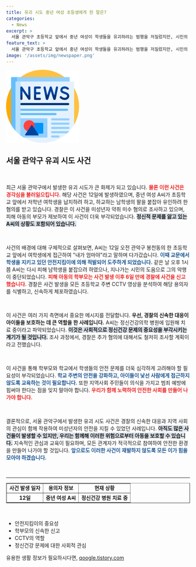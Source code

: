 ```yaml
---
title: 유괴 시도 중년 여성 초등생에게 한 말은?
categories:
  - News
excerpt: >
  서울 관악구 초등학교 앞에서 중년 여성이 학생들을 유괴하려는 범행을 저질렀지만, 시민의 즉각적인 도움으로 붙잡혔다. 사건의 전말과 경찰 수사를 통해 밝혀진 A씨의 배경은 충격적이다. 클릭해서 자세한 내용을 확인해보세요!
feature_text: >
  서울 관악구 초등학교 앞에서 중년 여성이 학생들을 유괴하려는 범행을 저질렀지만, 시민의 즉각적인 도움으로 붙잡혔다. 사건의 전말과 경찰 수사를 통해 밝혀진 A씨의 배경은 충격적이다. 클릭해서 자세한 내용을 확인해보세요!
image: '/assets/img/newspaper.png'
---
```


<p><img src="/assets/img/newspaper.png" alt="kimp 속보" /></p>

<h2 data-ke-size="size26">서울 관악구 유괴 시도 사건</h2>

<p data-ke-size="size16">&nbsp;</p> 

<p>최근 서울 관악구에서 발생한 유괴 시도가 큰 화제가 되고 있습니다. <b><span style="color: #ee2323;">물론 이런 사건은 경각심을 불러일으킵니다.</span></b> 해당 사건은 12일에 발생하였으며, 중년 여성 A씨가 초등학교 앞에서 저학년 여학생을 납치하려 하고, 하교하는 남학생의 팔을 붙잡아 유인하려 한 혐의를 받고 있습니다. 경찰은 이 사건을 미성년자 약취 미수 혐의로 조사하고 있으며, 피해 아동의 부모가 제보하여 이 사건이 더욱 부각되었습니다. <b><span style="background-color: #21538527;">정신적 문제를 앓고 있는 A씨의 상황도 포함되어 있습니다.</span></b></p>

<p data-ke-size="size16">&nbsp;</p>

<p>사건의 배경에 대해 구체적으로 살펴보면, A씨는 12일 오전 관악구 봉천동의 한 초등학교 앞에서 여학생에게 접근하여 "내가 엄마야"라고 말하며 다가갔습니다. <b><span style="color: #1a5490;">이때 교문에서 학생을 지키고 있던 안전지킴이에 의해 적발되어 도주하게 되었습니다.</span></b> 같은 날 오후 1시쯤 A씨는 다시 피해 남학생을 붙잡으려 하였으나, 지나가는 시민의 도움으로 그의 악행이 중단되었습니다. <b><span style="color: #ee2323;">피해 아동의 학부모는 사건 발생 이후 6일 만에 경찰에 사건을 신고했습니다.</span></b> 경찰은 사건 발생을 모든 초등학교 주변 CCTV 영상을 분석하여 해당 용의자를 식별하고, 신속하게 체포하였습니다.</p>

<p data-ke-size="size16">&nbsp;</p>

<p>이 사건은 여러 가지 측면에서 중요한 메시지를 전달합니다. <b>우선, 경찰의 신속한 대응이 아이들을 보호하는 데 큰 역할을 한 사례입니다.</b> A씨는 정신건강의학 병원에 입원해 치료 중이라고 파악되었습니다. <b><span style="background-color: #21538527;">이것은 사회적으로 정신건강 문제의 중요성을 부각시키는 계기가 될 것입니다.</span></b> 조사 과정에서, 경찰은 추가 혐의에 대해서도 철저히 조사할 계획이라고 전했습니다. </p>

<p data-ke-size="size16">&nbsp;</p>

<p>이 사건을 통해  학부모와 학교에서 학생들의 안전 문제를 더욱 심각하게 고려해야 할 필요성이 부각되었습니다. <b><span style="color: #1a5490;">학교 주변의 안전을 강화하고, 아이들이 낯선 사람에게 접근하지 않도록 교육하는 것이 필요합니다.</span></b> 또한 지역사회 주민들이 의식을 가지고 범죄 예방에 힘써야 한다는 점을 잊지 말아야 합니다. <b><span style="color: #ee2323;">우리가 함께 노력하여 안전한 사회를 만들어 나가야 합니다.</span></b></p>

<p data-ke-size="size16">&nbsp;</p>

<p>결론적으로, 서울 관악구에서 발생한 유괴 시도 사건은 경찰의 신속한 대응과 지역 사회의 관심이 함께 작용하여 미성년자의 안전을 지킬 수 있었던 사례입니다. <b><span style="background-color: #21538527;">아직도 많은 사건들이 발생할 수 있지만, 우리는 함께해 이러한 위험으로부터 아동을 보호할 수 있습니다.</span></b> 지속적인 관심과 교육이 필요하며, 모든 관계자가 적극적으로 참여하여 안전한 환경을 만들어 나가야 할 것입니다. <b><span style="color: #1a5490;">앞으로도 이러한 사건이 재발하지 않도록 모든 이가 힘을 모아야 하겠습니다.</span></b></p>

<p data-ke-size="size16">&nbsp;</p> 

<hr>

<table style="width: 100%;" border="1">
  <tbody>
    <tr>
      <td style="text-align: center; height: 17px;"><b>사건 발생 일자</b></td>
      <td style="text-align: center; height: 17px;"><b>용의자 정보</b></td>
      <td style="text-align: center; height: 17px;"><b>현재 상황</b></td>
    </tr>
    <tr>
      <td style="text-align: center; height: 17px;"><b>12일</b></td>
      <td style="text-align: center; height: 17px;"><b>중년 여성 A씨</b></td>
      <td style="text-align: center; height: 17px;"><b>정신건강 병원 치료 중</b></td>
    </tr>
  </tbody>
</table>

<p data-ke-size="size16">&nbsp;</p> 

<ul>
  <li>안전지킴이의 중요성</li>
  <li>학부모의 신속한 신고</li>
  <li>CCTV의 역할</li>
  <li>정신건강 문제에 대한 사회적 관심</li>
</ul>
유용한 생활 정보가 필요하시다면, <a href="https://qoogle.tistory.com" rel="dofollow">qoogle.tistory.com</a>


